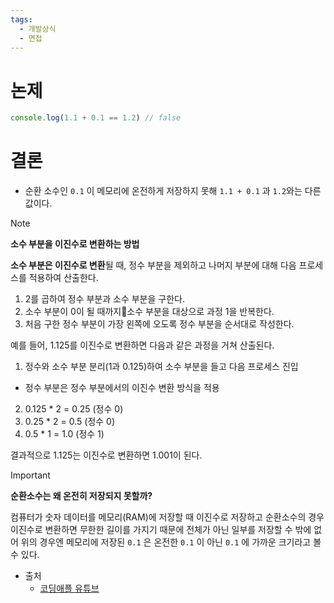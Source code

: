 ```yaml
---
tags:
  - 개발상식
  - 면접
---
```

# 논제

```js
console.log(1.1 + 0.1 == 1.2) // false
```

# 결론

- 순환 소수인 `0.1` 이 메모리에 온전하게 저장하지 못해 `1.1 + 0.1` 과 `1.2`와는 다른 값이다.

> [!NOTE]
> 
> **소수 부분을 이진수로 변환하는 방법**
> 
> **소수 부분은 이진수로 변환**될 때, 정수 부분을 제외하고 나머지 부분에 대해 다음 프로세스를 적용하여 산출한다.
> 
> 1.  2를 곱하여 정수 부분과 소수 부분을 구한다.
> 2. 소수 부분이 0이 될 때까지소수 부분을 대상으로 과정 1을 반복한다.
> 3. 처음 구한 정수 부분이 가장 왼쪽에 오도록 정수 부분을 순서대로 작성한다.
> 
>  예를 들어, 1.125를 이진수로 변환하면 다음과 같은 과정을 거쳐 산출된다.
>
>  1. 정수와 소수 부분 분리(1과 0.125)하여 소수 부분을 들고 다음 프로세스 진입
> 	 - 정수 부분은 정수 부분에서의 이진수 변환 방식을 적용
>  2. 0.125 * 2 = 0.25 (정수 0)
>  3. 0.25 * 2 = 0.5 (정수 0)
>  4. 0.5 * 1 = 1.0 (정수 1)
>
> 결과적으로 1.125는 이진수로 변환하면 1.001이 된다.

> [!IMPORTANT]
> 
> **순환소수는 왜 온전히 저장되지 못할까?**
> 
> 컴퓨터가 숫자 데이터를 메모리(RAM)에 저장할 때 이진수로 저장하고 순환소수의 경우 이진수로 변환하면 무한한 길이를 가지기 때문에 전체가 아닌 일부를 저장할 수 밖에 없어 위의 경우엔 메모리에 저장된 `0.1` 은 온전한 `0.1` 이 아닌 `0.1` 에 가까운 크기라고 볼 수 있다.

- 출처
	- [코딩애플 유튜브](https://www.youtube.com/watch?v=-GsrYvZoAdA)